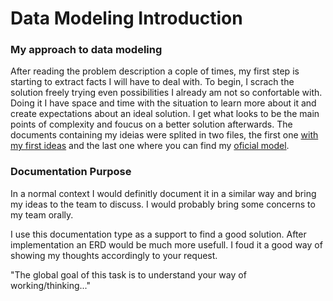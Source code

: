 # Data Modeling Introduction

### My approach to data modeling

After reading the problem description a cople of times, my first step is starting to extract facts I will have to deal with. To begin, I scrach the solution freely trying even possibilities I already am not so confortable with. Doing it I have space and time with the situation to learn more about it and create expectations about an ideal solution. I get what looks to be the main points of complexity and foucus on a better solution afterwards.
The documents containing my ideias were splited in two files, the first one [with my first ideas](https://github.com/LeonardoGodoy/camaloon-bike-shop-api/docs/data_modeling_first_try.md) and the last one where you can find my [oficial model](https://github.com/LeonardoGodoy/camaloon-bike-shop-api/blob/master/docs/data_modeling_second_try.md).

### Documentation Purpose

In a normal context I would definitly document it in a similar way and bring my ideas to the team to discuss.
I would probably bring some concerns to my team orally.

I use this documentation type as a support to find a good solution. After implementation an ERD would be much more usefull. I foud it a good way of showing my thoughts accordingly to your request.

"The global goal of this task is to understand your way of working/thinking..."
